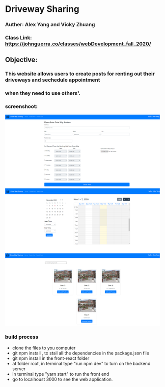 # Driveway Sharing 

### Auther: Alex Yang and Vicky Zhuang

### Class Link: https://johnguerra.co/classes/webDevelopment_fall_2020/

## Objective:
### This website allows users to create posts for renting out their driveways and sechedule appointment
### when they need to use others'. 

### screenshoot:
![alt text](https://github.com/AZYDEVE/Drive_Way_Parking/blob/main/Image/sc1.png)
![alt text](https://github.com/AZYDEVE/Drive_Way_Parking/blob/main/Image/sc3.png)
![alt text](https://github.com/AZYDEVE/Drive_Way_Parking/blob/main/Image/sc2.png)

### build process
- clone the files to you computer 
- git npm install , to stall all the dependencies in the package.json file
- git npm install in the front-react folder
- at folder root, in terminal type "run npm dev" to turn on the backend server
- in terminal type "yarn start" to run the front end
- go to localhoust 3000 to see the web application. 



